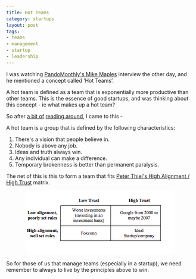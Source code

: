 ```yaml
---
title: Hot Teams
category: startups
layout: post
tags:
- teams
- management
- startup
- leadership
---
```


I was watching [PandoMonthly's Mike Maples](https://www.youtube.com/watch?v=9JOibQNHyF0) interview the other day, and he mentioned a concept called ‘Hot Teams’. 

A hot team is defined as a team that is exponentially more productive than other teams. This is the essence of good startups, and was thinking about this concept - ie what makes up a hot team?

So after [a bit of](http://www.designthinkingblog.com/http:/www.designthinkingblog.com/tom-kelley-on-ideo-and-effective-innovation/#sthash.J3cmukih.dpuf) [reading around](http://www.basadur.com/insightsresearch/OurThoughtsonCreativityandInnovation/HowDoYouCreateaHotTeam/tabid/115/Default.aspx), I came to this -

A hot team is a group that is defined by the following characteristics:
1. There's a vision that people believe in.
2. Nobody is above any job. 
3. Ideas and truth always win. 
4. Any individual can make a difference. 
5. Temporary brokenness is better than permanent paralysis.

The net of this is this to form a team that fits [Peter Thiel's High Alignment / High Trust](http://25iq.com/2014/07/13/a-dozen-things-ive-learned-from-peter-thiel/) matrix. 

<p align="center">
  <img src="/images/hotteamsmatrix.png" />
</p>

So for those of us that manage teams (especially in a startup), we need remember to always to live by the principles above to win.
